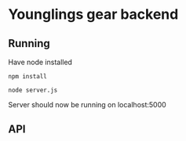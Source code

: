 # Younglings gear backend

## Running

Have node installed

```npm install``` 

```node server.js```

Server should now be running on localhost:5000

## API
